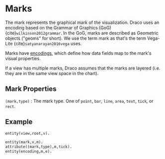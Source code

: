 # Marks

The mark represents the graphical mark of the visualization. Draco uses an encoding based on the Grammar of Graphics (GoG) {cite}`wilkinson2012grammar`. In the GoG, marks are described as Geometric objects ("geoms" for short). We use the term mark as that's the term Vega-Lite {cite}`satyanarayan2016vega` uses.

Marks have [encodings](encoding.md), which define how data fields map to the mark's visual properties.

If a view has multiple marks, Draco assumes that the marks are layered (i.e. they are in the same view space in the chart).

## Mark Properties

`(mark,type)`
: The mark type. One of `point`, `bar`, `line`, `area`, `text`, `tick`, or `rect`.

## Example

```prolog
entity(view,root,v).

entity(mark,v,m).
attribute((mark,type),m,tick).
entity(encoding,m,e).
```
